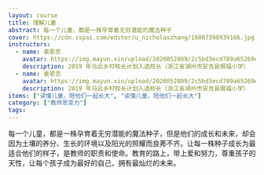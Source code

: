 ```yaml
---
layout: course
title: 理解儿童
abstract: 每一个儿童，都是一株孕育着无穷潜能的魔法种子
cover: https://cdn.sspai.com/editor/u_nicholaszhang/16007398939166.jpg
instructors:
  - name: 袁恩忠
    avatar: https://img.mayun.xin/upload/2020052809/2c5bd3ecd789a65269e2da8cbc5b4c43.png
    description: 2019 年马云乡村校长计划入选校长（浙江省湖州市安吉县报福小学）
  - name: 袁恩忠
    avatar: https://img.mayun.xin/upload/2020052809/2c5bd3ecd789a65269e2da8cbc5b4c43.png
    description: 2019 年马云乡村校长计划入选校长（浙江省湖州市安吉县报福小学）
items: ["读懂儿童，陪他们一起长大", "读懂儿童，陪他们一起长大"]
category: ["教师思变力"]
tags:
---
```


每一个儿童，都是一株孕育着无穷潜能的魔法种子，但是他们的成长和未来，却会因为土壤的养分、生长的环境以及阳光的照耀而良莠不齐。让每一株种子成长为最适合他们的样子，是教师的职责和使命。教育的路上，带上爱和努力，尊重孩子的天性，让每个孩子成为最好的自己，拥有最灿烂的未来。